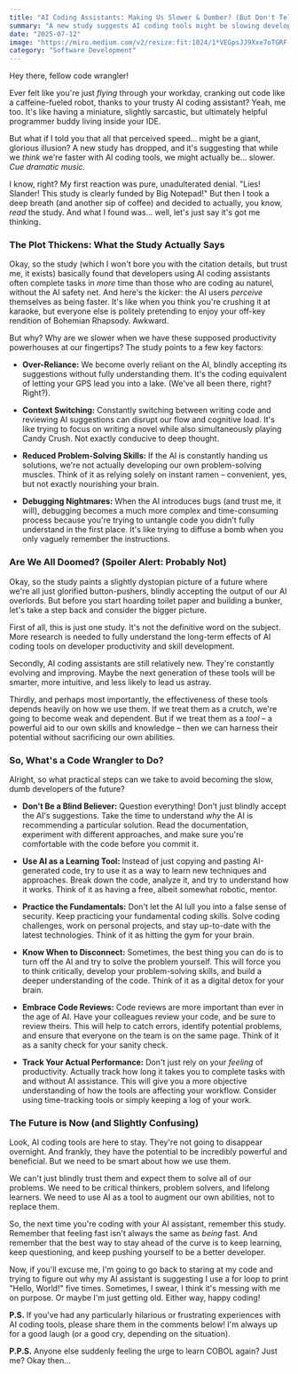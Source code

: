 ```yaml
---
title: "AI Coding Assistants: Making Us Slower & Dumber? (But Don't Tell My Boss!)"
summary: "A new study suggests AI coding tools might be slowing developers down, even though they *feel* faster. We dive into why this is happening, the potential dangers, and whether we should all just go back to punch cards (kidding... mostly)."
date: "2025-07-12"
image: "https://miro.medium.com/v2/resize:fit:1024/1*VEGpsJJ9Xxe7oTGRF-amIg.png"
category: "Software Development"
---
```


Hey there, fellow code wrangler!

Ever felt like you're just _flying_ through your workday, cranking out code like a caffeine-fueled robot, thanks to your trusty AI coding assistant? Yeah, me too. It's like having a miniature, slightly sarcastic, but ultimately helpful programmer buddy living inside your IDE.

But what if I told you that all that perceived speed... might be a giant, glorious illusion? A new study has dropped, and it's suggesting that while we _think_ we're faster with AI coding tools, we might actually be... slower. _Cue dramatic music._

I know, right? My first reaction was pure, unadulterated denial. "Lies! Slander! This study is clearly funded by Big Notepad!" But then I took a deep breath (and another sip of coffee) and decided to actually, you know, _read_ the study. And what I found was... well, let's just say it's got me thinking.

### The Plot Thickens: What the Study Actually Says

Okay, so the study (which I won't bore you with the citation details, but trust me, it exists) basically found that developers using AI coding assistants often complete tasks in _more_ time than those who are coding au naturel, without the AI safety net. And here's the kicker: the AI users _perceive_ themselves as being faster. It's like when you think you're crushing it at karaoke, but everyone else is politely pretending to enjoy your off-key rendition of Bohemian Rhapsody. Awkward.

But why? Why are we slower when we have these supposed productivity powerhouses at our fingertips? The study points to a few key factors:

- **Over-Reliance:** We become overly reliant on the AI, blindly accepting its suggestions without fully understanding them. It's the coding equivalent of letting your GPS lead you into a lake. (We've all been there, right? Right?).

- **Context Switching:** Constantly switching between writing code and reviewing AI suggestions can disrupt our flow and cognitive load. It's like trying to focus on writing a novel while also simultaneously playing Candy Crush. Not exactly conducive to deep thought.

- **Reduced Problem-Solving Skills:** If the AI is constantly handing us solutions, we're not actually developing our own problem-solving muscles. Think of it as relying solely on instant ramen – convenient, yes, but not exactly nourishing your brain.

- **Debugging Nightmares:** When the AI introduces bugs (and trust me, it will), debugging becomes a much more complex and time-consuming process because you're trying to untangle code you didn't fully understand in the first place. It's like trying to diffuse a bomb when you only vaguely remember the instructions.

### Are We All Doomed? (Spoiler Alert: Probably Not)

Okay, so the study paints a slightly dystopian picture of a future where we're all just glorified button-pushers, blindly accepting the output of our AI overlords. But before you start hoarding toilet paper and building a bunker, let's take a step back and consider the bigger picture.

First of all, this is just one study. It's not the definitive word on the subject. More research is needed to fully understand the long-term effects of AI coding tools on developer productivity and skill development.

Secondly, AI coding assistants are still relatively new. They're constantly evolving and improving. Maybe the next generation of these tools will be smarter, more intuitive, and less likely to lead us astray.

Thirdly, and perhaps most importantly, the effectiveness of these tools depends heavily on how we use them. If we treat them as a crutch, we're going to become weak and dependent. But if we treat them as a _tool_ – a powerful aid to our own skills and knowledge – then we can harness their potential without sacrificing our own abilities.

### So, What's a Code Wrangler to Do?

Alright, so what practical steps can we take to avoid becoming the slow, dumb developers of the future?

- **Don't Be a Blind Believer:** Question everything! Don't just blindly accept the AI's suggestions. Take the time to understand _why_ the AI is recommending a particular solution. Read the documentation, experiment with different approaches, and make sure you're comfortable with the code before you commit it.

- **Use AI as a Learning Tool:** Instead of just copying and pasting AI-generated code, try to use it as a way to learn new techniques and approaches. Break down the code, analyze it, and try to understand how it works. Think of it as having a free, albeit somewhat robotic, mentor.

- **Practice the Fundamentals:** Don't let the AI lull you into a false sense of security. Keep practicing your fundamental coding skills. Solve coding challenges, work on personal projects, and stay up-to-date with the latest technologies. Think of it as hitting the gym for your brain.

- **Know When to Disconnect:** Sometimes, the best thing you can do is to turn off the AI and try to solve the problem yourself. This will force you to think critically, develop your problem-solving skills, and build a deeper understanding of the code. Think of it as a digital detox for your brain.

- **Embrace Code Reviews:** Code reviews are more important than ever in the age of AI. Have your colleagues review your code, and be sure to review theirs. This will help to catch errors, identify potential problems, and ensure that everyone on the team is on the same page. Think of it as a sanity check for your sanity check.

- **Track Your Actual Performance:** Don't just rely on your _feeling_ of productivity. Actually track how long it takes you to complete tasks with and without AI assistance. This will give you a more objective understanding of how the tools are affecting your workflow. Consider using time-tracking tools or simply keeping a log of your work.

### The Future is Now (and Slightly Confusing)

Look, AI coding tools are here to stay. They're not going to disappear overnight. And frankly, they have the potential to be incredibly powerful and beneficial. But we need to be smart about how we use them.

We can't just blindly trust them and expect them to solve all of our problems. We need to be critical thinkers, problem solvers, and lifelong learners. We need to use AI as a tool to augment our own abilities, not to replace them.

So, the next time you're coding with your AI assistant, remember this study. Remember that feeling fast isn't always the same as _being_ fast. And remember that the best way to stay ahead of the curve is to keep learning, keep questioning, and keep pushing yourself to be a better developer.

Now, if you'll excuse me, I'm going to go back to staring at my code and trying to figure out why my AI assistant is suggesting I use a for loop to print "Hello, World!" five times. Sometimes, I swear, I think it's messing with me on purpose. Or maybe I'm just getting old. Either way, happy coding!

**P.S.** If you've had any particularly hilarious or frustrating experiences with AI coding tools, please share them in the comments below! I'm always up for a good laugh (or a good cry, depending on the situation).

**P.P.S.** Anyone else suddenly feeling the urge to learn COBOL again? Just me? Okay then...
